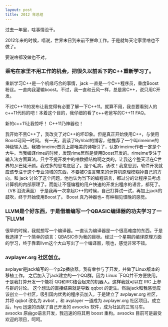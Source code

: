```yaml
---
layout: post
title: 2012 年总结
---
```




过去一年里，啥事情没干。

2012年来的时候，唔说，世界末日到来前不拼命工作。于是就每天宅家里啥也不做了。

要说啥都没做也不对。

### 乘宅在家里不用工作的机会，把很久以前丢下的C++重新学习了。

重新学习C++是一个机缘巧合的事情，jack 一直是一个C++程序员，重度Boost粉丝。一直向我灌输boost。不过，我一直和云风一样，总是黑C++，说只用C开发。

不过C++11的发布让我觉得有必要了解一下C++11。就算不用，我总要看别人的c++11代码的吧！本着这个目的，我仔细的看了c++老爸写的C++11 FAQ。

新的c++11让我惊呼！ C++11乃神器也！

我开始不黑C++了，我改变了对C++的坏印象。但是真正开始使用C++，与使用Boost可同一时间。
有一天，我读了ByVoid的博客，他推荐了一个叫rimeime的神级输入法。我被rimeime首页上那唯美的诗吸引了，认定rimeime作者一定是个大牛。当我编译rime的时候，发现rime居然是使用Boost开发的。rimeime专注于输入法方面算法，只字不提开发中的啥数据结构啊之类的，让我这个整天活在C世界的乡巴佬汗颜。我过多的思考底层了。是个毛病，该改！我意思到，软件开发就应该专注于这个专业领域的东西，不要被C语言带来的计算机原理模糊掉自己的方向。和 jack 讨论了这个问题，他也认为当下的编程语言，都过分的让程序员考虑计算机的内部原理了。而能让不懂编程的用户快速的开发出程序的语言，都死了。（VB 泪流满面）
于是我再一次拿起C++的时候，自己打算试一试，再加上jack的鼓吹，终于开始使用Boost了。
Boost 真乃神器也~ 有种相见恨晚的感觉。


### LLVM是个好东西，于是借着编写一个QBASIC编译器的功夫学习了一下LLVM

很早的时候，我就想写一个编译器。一直认为编译器是一个很高难度的东西。于是我选择了一个简单的语言：QBASIC作为我的目标。经过一个星期的编译原理方面的学习，终于靠着llvm这个大山写出了一个编译器，哦也，感觉非常不错。

### avplayer.org 社区创立。

avplayer是jack编写的一个p2p播放器。我有幸参与了开发，并做了Linux版本的移植工作。
之后加入了jack建立的一个QQ群。因为 Linux 下QQ并不方便使用。于是我打算开发一个能将 QQ和IRC结合起来的机器人。这样我就可以在 IRC 上参与群的讨论。 这个想法的直接结果就是导致 qqbot 的诞生。然后jack和我感觉应该创立一个社区，吸引国内优秀的程序员加入。于是建立了 avplayer.org 社区，并将 qqbot 改名为 avbot ，和 avplayer 一道成为 avplayer.org 社区项目。成立后，hyq 迅速的贡献了自己开发的 avsocks 软件，成为社区的三驾马车。 avsocks 原由go语言开发，我迅速的将其用 boost 重构。avsocks 目前可是最受欢迎的项目，呵呵。
